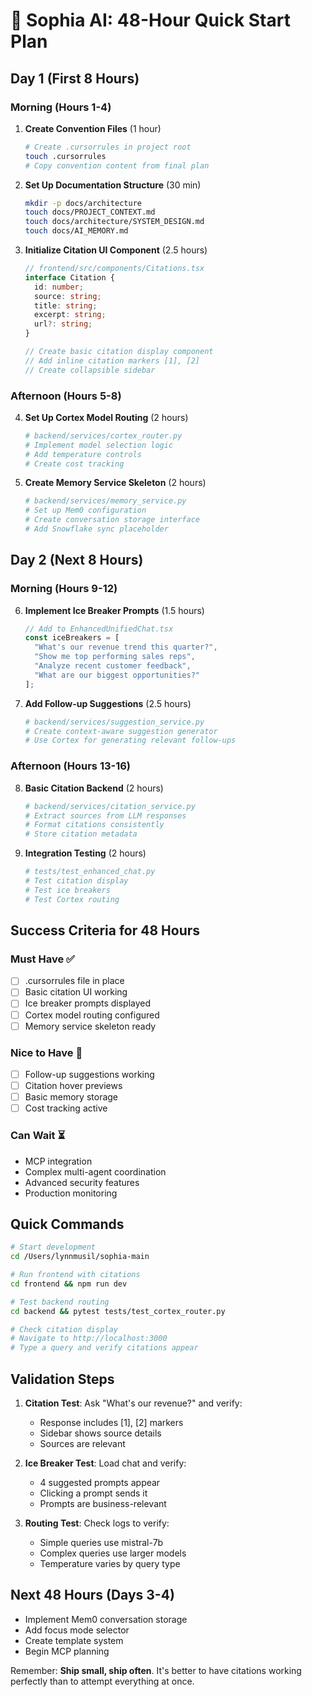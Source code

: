 # 🎯 Sophia AI: 48-Hour Quick Start Plan

## Day 1 (First 8 Hours)

### Morning (Hours 1-4)
1. **Create Convention Files** (1 hour)
   ```bash
   # Create .cursorrules in project root
   touch .cursorrules
   # Copy convention content from final plan
   ```

2. **Set Up Documentation Structure** (30 min)
   ```bash
   mkdir -p docs/architecture
   touch docs/PROJECT_CONTEXT.md
   touch docs/architecture/SYSTEM_DESIGN.md
   touch docs/AI_MEMORY.md
   ```

3. **Initialize Citation UI Component** (2.5 hours)
   ```typescript
   // frontend/src/components/Citations.tsx
   interface Citation {
     id: number;
     source: string;
     title: string;
     excerpt: string;
     url?: string;
   }

   // Create basic citation display component
   // Add inline citation markers [1], [2]
   // Create collapsible sidebar
   ```

### Afternoon (Hours 5-8)
4. **Set Up Cortex Model Routing** (2 hours)
   ```python
   # backend/services/cortex_router.py
   # Implement model selection logic
   # Add temperature controls
   # Create cost tracking
   ```

5. **Create Memory Service Skeleton** (2 hours)
   ```python
   # backend/services/memory_service.py
   # Set up Mem0 configuration
   # Create conversation storage interface
   # Add Snowflake sync placeholder
   ```

## Day 2 (Next 8 Hours)

### Morning (Hours 9-12)
6. **Implement Ice Breaker Prompts** (1.5 hours)
   ```typescript
   // Add to EnhancedUnifiedChat.tsx
   const iceBreakers = [
     "What's our revenue trend this quarter?",
     "Show me top performing sales reps",
     "Analyze recent customer feedback",
     "What are our biggest opportunities?"
   ];
   ```

7. **Add Follow-up Suggestions** (2.5 hours)
   ```python
   # backend/services/suggestion_service.py
   # Create context-aware suggestion generator
   # Use Cortex for generating relevant follow-ups
   ```

### Afternoon (Hours 13-16)
8. **Basic Citation Backend** (2 hours)
   ```python
   # backend/services/citation_service.py
   # Extract sources from LLM responses
   # Format citations consistently
   # Store citation metadata
   ```

9. **Integration Testing** (2 hours)
   ```python
   # tests/test_enhanced_chat.py
   # Test citation display
   # Test ice breakers
   # Test Cortex routing
   ```

## Success Criteria for 48 Hours

### Must Have ✅
- [ ] .cursorrules file in place
- [ ] Basic citation UI working
- [ ] Ice breaker prompts displayed
- [ ] Cortex model routing configured
- [ ] Memory service skeleton ready

### Nice to Have 🎯
- [ ] Follow-up suggestions working
- [ ] Citation hover previews
- [ ] Basic memory storage
- [ ] Cost tracking active

### Can Wait ⏳
- MCP integration
- Complex multi-agent coordination
- Advanced security features
- Production monitoring

## Quick Commands

```bash
# Start development
cd /Users/lynnmusil/sophia-main

# Run frontend with citations
cd frontend && npm run dev

# Test backend routing
cd backend && pytest tests/test_cortex_router.py

# Check citation display
# Navigate to http://localhost:3000
# Type a query and verify citations appear
```

## Validation Steps

1. **Citation Test**: Ask "What's our revenue?" and verify:
   - Response includes [1], [2] markers
   - Sidebar shows source details
   - Sources are relevant

2. **Ice Breaker Test**: Load chat and verify:
   - 4 suggested prompts appear
   - Clicking a prompt sends it
   - Prompts are business-relevant

3. **Routing Test**: Check logs to verify:
   - Simple queries use mistral-7b
   - Complex queries use larger models
   - Temperature varies by query type

## Next 48 Hours (Days 3-4)

- Implement Mem0 conversation storage
- Add focus mode selector
- Create template system
- Begin MCP planning

Remember: **Ship small, ship often**. It's better to have citations working perfectly than to attempt everything at once.
